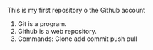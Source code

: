 This is my first repository o the Github account

1. Git is a program.
2. Github is a web repository.
3. Commands:
   Clone
   add
   commit
   push
   pull
